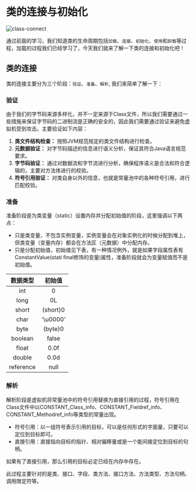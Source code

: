 # 类的连接与初始化

![class-connect](https://i.loli.net/2021/04/26/ZMc8tApVgs9mr6X.jpg)

通过前面的学习，我们知道类的生命周期包括`加载`、`连接`、`初始化`、`使用`和`卸载`等过程，加载的过程我们已经学习了，今天我们就来了解一下类的连接和初始化吧！

## 类的连接

类的连接主要分为三个阶段：`验证`、`准备`、`解析`, 我们来简单了解一下：

### 验证

由于我们的字节码来源多样化，并不一定来源于Class文件，所以我们需要通过一些措施来保证字节码的二进制流是正确的安全的，因此我们需要通过验证来避免虚拟机受到攻击。主要验证如下内容：

1. **类文件结构检查：** 按照JVM规范规定的类文件结构进行检查。
2. **元数据验证：** 对字节码描述的信息进行语义分析，保证其符合Java语言规范要求。
3. **字节码验证：** 通过对数据流和字节流进行分析，确保程序语义是合法和符合逻辑的，主要对方法体进行的校验。
4. **符号引用验证：** 对类自身以外的信息，也就是常量池中的各种符号引用，进行匹配校验。

### 准备

准备阶段是为类变量（static）设置内存并分配初始值的阶段，这里强调以下两点：

* 只是类变量，不包含实例变量，实例变量会在对象实例化的时候分配到堆上，但类变量（变量内存）都会在方法区（元数据）中分配内存。
* 只是分配初始值，初始值见下表，有一种情况例外，就是如果字段属性表有ConstantValue(stati final修饰的变量)属性，准备阶段就会为变量赋值而不是初始值。

|数据类型|初始值|
|:-----:|:----:|
| int | 0 |
| long | 0L |
| short | (short)0 |
| char | '\u0000' |
| byte | (byte)0 |
| boolean | false |
| float | 0.0f |
| double | 0.0d |
| reference | null |

### 解析

解析阶段是虚拟机将常量池中的符号引用替换为直接引用的过程，符号引用在Class文件中以CONSTANT_Class_info、CONSTANT_Fieldref_info、CONSTANT_Methodref_info等类型的常量出现。

* 符号引用：以一组符号表示引用的目标，可以是任何形式的字面量，只要可以定位到目标即可。
* 直接引用：直接指向目标的指针、相对偏移量或是一个能间接定位到目标的句柄。 

如果有了直接引用，那么引用的目标必定已经在内存中存在。

此过程主要针对的是类、接口、字段、类方法、接口方法、方法类型、方法句柄、调用限定符等。
